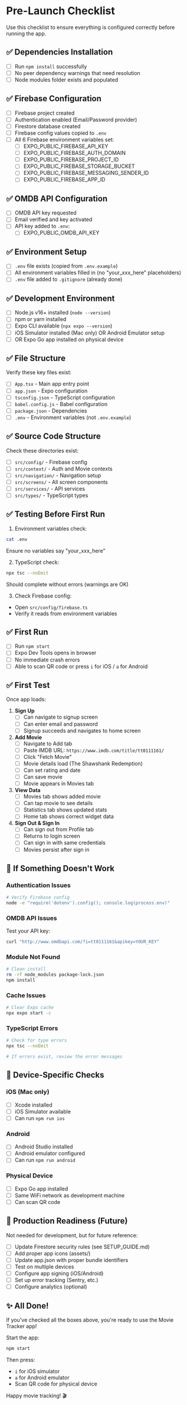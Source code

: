 # Pre-Launch Checklist

Use this checklist to ensure everything is configured correctly before running the app.

## ✅ Dependencies Installation

- [ ] Run `npm install` successfully
- [ ] No peer dependency warnings that need resolution
- [ ] Node modules folder exists and populated

## ✅ Firebase Configuration

- [ ] Firebase project created
- [ ] Authentication enabled (Email/Password provider)
- [ ] Firestore database created
- [ ] Firebase config values copied to `.env`
- [ ] All 6 Firebase environment variables set:
  - [ ] EXPO_PUBLIC_FIREBASE_API_KEY
  - [ ] EXPO_PUBLIC_FIREBASE_AUTH_DOMAIN
  - [ ] EXPO_PUBLIC_FIREBASE_PROJECT_ID
  - [ ] EXPO_PUBLIC_FIREBASE_STORAGE_BUCKET
  - [ ] EXPO_PUBLIC_FIREBASE_MESSAGING_SENDER_ID
  - [ ] EXPO_PUBLIC_FIREBASE_APP_ID

## ✅ OMDB API Configuration

- [ ] OMDB API key requested
- [ ] Email verified and key activated
- [ ] API key added to `.env`:
  - [ ] EXPO_PUBLIC_OMDB_API_KEY

## ✅ Environment Setup

- [ ] `.env` file exists (copied from `.env.example`)
- [ ] All environment variables filled in (no "your_xxx_here" placeholders)
- [ ] `.env` file added to `.gitignore` (already done)

## ✅ Development Environment

- [ ] Node.js v16+ installed (`node --version`)
- [ ] npm or yarn installed
- [ ] Expo CLI available (`npx expo --version`)
- [ ] iOS Simulator installed (Mac only) OR Android Emulator setup
- [ ] OR Expo Go app installed on physical device

## ✅ File Structure

Verify these key files exist:
- [ ] `App.tsx` - Main app entry point
- [ ] `app.json` - Expo configuration
- [ ] `tsconfig.json` - TypeScript configuration
- [ ] `babel.config.js` - Babel configuration
- [ ] `package.json` - Dependencies
- [ ] `.env` - Environment variables (not `.env.example`)

## ✅ Source Code Structure

Check these directories exist:
- [ ] `src/config/` - Firebase config
- [ ] `src/context/` - Auth and Movie contexts
- [ ] `src/navigation/` - Navigation setup
- [ ] `src/screens/` - All screen components
- [ ] `src/services/` - API services
- [ ] `src/types/` - TypeScript types

## ✅ Testing Before First Run

1. Environment variables check:
```bash
cat .env
```
Ensure no variables say "your_xxx_here"

2. TypeScript check:
```bash
npx tsc --noEmit
```
Should complete without errors (warnings are OK)

3. Check Firebase config:
- Open `src/config/firebase.ts`
- Verify it reads from environment variables

## ✅ First Run

- [ ] Run `npm start`
- [ ] Expo Dev Tools opens in browser
- [ ] No immediate crash errors
- [ ] Able to scan QR code or press `i` for iOS / `a` for Android

## ✅ First Test

Once app loads:

1. **Sign Up**
   - [ ] Can navigate to signup screen
   - [ ] Can enter email and password
   - [ ] Signup succeeds and navigates to home screen

2. **Add Movie**
   - [ ] Navigate to Add tab
   - [ ] Paste IMDB URL: `https://www.imdb.com/title/tt0111161/`
   - [ ] Click "Fetch Movie"
   - [ ] Movie details load (The Shawshank Redemption)
   - [ ] Can set rating and date
   - [ ] Can save movie
   - [ ] Movie appears in Movies tab

3. **View Data**
   - [ ] Movies tab shows added movie
   - [ ] Can tap movie to see details
   - [ ] Statistics tab shows updated stats
   - [ ] Home tab shows correct widget data

4. **Sign Out & Sign In**
   - [ ] Can sign out from Profile tab
   - [ ] Returns to login screen
   - [ ] Can sign in with same credentials
   - [ ] Movies persist after sign in

## 🔧 If Something Doesn't Work

### Authentication Issues
```bash
# Verify Firebase config
node -e "require('dotenv').config(); console.log(process.env)"
```

### OMDB API Issues
Test your API key:
```bash
curl "http://www.omdbapi.com/?i=tt0111161&apikey=YOUR_KEY"
```

### Module Not Found
```bash
# Clean install
rm -rf node_modules package-lock.json
npm install
```

### Cache Issues
```bash
# Clear Expo cache
npx expo start -c
```

### TypeScript Errors
```bash
# Check for type errors
npx tsc --noEmit

# If errors exist, review the error messages
```

## 📱 Device-Specific Checks

### iOS (Mac only)
- [ ] Xcode installed
- [ ] iOS Simulator available
- [ ] Can run `npm run ios`

### Android
- [ ] Android Studio installed
- [ ] Android emulator configured
- [ ] Can run `npm run android`

### Physical Device
- [ ] Expo Go app installed
- [ ] Same WiFi network as development machine
- [ ] Can scan QR code

## 🚀 Production Readiness (Future)

Not needed for development, but for future reference:

- [ ] Update Firestore security rules (see SETUP_GUIDE.md)
- [ ] Add proper app icons (assets/)
- [ ] Update app.json with proper bundle identifiers
- [ ] Test on multiple devices
- [ ] Configure app signing (iOS/Android)
- [ ] Set up error tracking (Sentry, etc.)
- [ ] Configure analytics (optional)

## ✨ All Done!

If you've checked all the boxes above, you're ready to use the Movie Tracker app!

Start the app:
```bash
npm start
```

Then press:
- `i` for iOS simulator
- `a` for Android emulator
- Scan QR code for physical device

Happy movie tracking! 🎬
